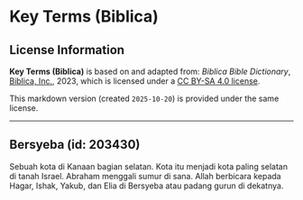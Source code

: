 # Key Terms (Biblica)

## License Information

**Key Terms (Biblica)** is based on and adapted from: _Biblica Bible Dictionary_, [Biblica, Inc.](https://www.biblica.com/), 2023, which is licensed under a [CC BY-SA 4.0 license](https://creativecommons.org/licenses/by-sa/4.0/legalcode.en).

This markdown version (created `2025-10-20`) is provided under the same license.



--------------------------------

## Bersyeba (id: 203430)

Sebuah kota di Kanaan bagian selatan. Kota itu menjadi kota paling selatan di tanah Israel. Abraham menggali sumur di sana. Allah berbicara kepada Hagar, Ishak, Yakub, dan Elia di Bersyeba atau padang gurun di dekatnya.


